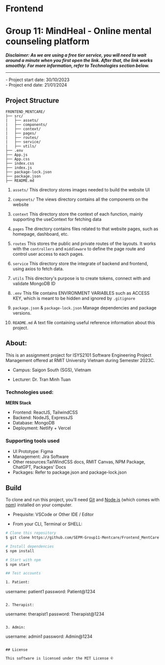 # Frontend

# Group 11: MindHeal - Online mental counseling platform

**_Disclaimer: As we are using a free tier service, you will need to wait around a minute when you first open the link. After that, the link works smoothly. For more information, refer to Technologies section below._**
<br />

<hr>
- Project start date: 30/10/2023
<br />
- Project end date: 21/01/2024

## Project Structure

```
FRONTEND_MENTCARE/
├── src/
|   ├── assets/
|   ├── components/
|   ├── context/
|   ├── pages/
|   ├── routes/
|   ├── service/
|   ├── utils/    
├── .env
├── App.js
├── App.css
├── index.css
├── index.js
├── package-lock.json
├── package.json
├── README.md
```

1. `assets/`
This directory stores images needed to build the website UI

2. `componets/`
The views directory contains all the components on the website

3. `context`
This directory store the context of each function, mainly supporting the useContext for fetching data 

4. `pages`
The directory contains files related to that website pages, such as homepage, dashboard, etc.

5. `routes`
This stores the public and private routes of the layouts. It works with the `controllers` and `middleware` to define the page route and control user access to each pages.

6. `service`
This directory store the integrate of backend and frontend, using axios to fetch data. 

7. `utils`
This directory's purpose is to create tokens, connect with and validate MongoDB ID

8. `.env`
   This file contains ENVIRONMENT VARIABLES such as ACCESS KEY, which is meant to be hidden and ignored by `.gitignore`

9. `package.json` & `package-lock.json`
   Manage dependencies and package versions.

10. `README.md`
   A text file containing useful reference information about this project.

## About:

This is an assignment project for ISYS2101 Software Engineering Project Management offered at RMIT University Vietnam during Semester 2023C.

- Campus: Saigon South (SGS), Vietnam

- Lecturer: Dr. Tran Minh Tuan 

### Technologies used:

**MERN Stack**

- Frontend: ReactJS, TailwindCSS
- Backend: NodeJS, ExpressJS
- Database: MongoDB
- Deployment: Netlify + Vercel

### Supporting tools used

- UI Prototype: Figma
- Management: Jira Software
- Other resources:TailWindCSS docs, RMIT Canvas, NPM Package, ChatGPT, Packages' Docs
- Packages: Refer to package.json and package-lock.json

## Build

To clone and run this project, you'll need [Git](https://git-scm.com) and [Node.js](https://nodejs.org/en/download/) (which comes with [npm](https://npmjs.com)) installed on your computer.

- Prequisite: VSCode or Other IDE / Editor

- From your CLI, Terminal or SHELL:

```bash
# Clone this repository
$ git clone https://github.com/SEPM-Group11-Mentcare/Frontend_MentCare.git

# Install dependencies
$ npm install

# Start with npm
$ npm start

## Test accounts

1. Patient:

```
username: patient1
password: Patient@1234
```

2. Therapist:

```
username: therapist1
password: Therapist@1234
```

3. Admin:

```
username: admin1
password: Admin@1234
```

## License

This software is licensed under the MIT License ©
